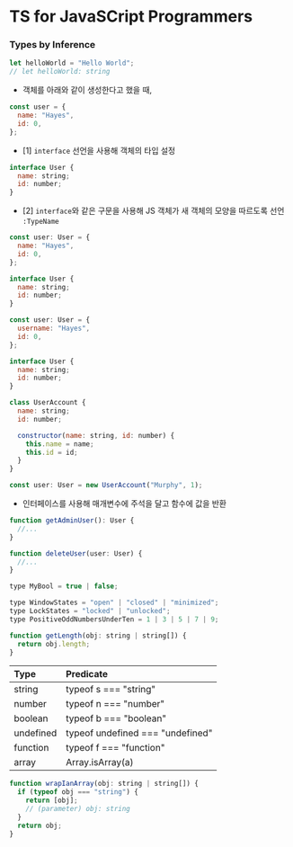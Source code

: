 # TS for JavaSCript Programmers

### Types by Inference

```javascript
let helloWorld = "Hello World";
// let helloWorld: string
```

- 객체를 아래와 같이 생성한다고 했을 때,

```javascript
const user = {
  name: "Hayes",
  id: 0,
};
```

- [1] `interface` 선언을 사용해 객체의 타입 설정

```javascript
interface User {
  name: string;
  id: number;
}
```

- [2] `interface`와 같은 구문을 사용해 JS 객체가 새 객체의 모양을 따르도록 선언 `:TypeName`

```javascript
const user: User = {
  name: "Hayes",
  id: 0,
};
```

```javascript
interface User {
  name: string;
  id: number;
}

const user: User = {
  username: "Hayes",
  id: 0,
};
```

```javascript
interface User {
  name: string;
  id: number;
}

class UserAccount {
  name: string;
  id: number;

  constructor(name: string, id: number) {
    this.name = name;
    this.id = id;
  }
}

const user: User = new UserAccount("Murphy", 1);
```

- 인터페이스를 사용해 매개변수에 주석을 달고 함수에 값을 반환

```javascript
function getAdminUser(): User {
  //...
}

function deleteUser(user: User) {
  //...
}
```

```javascript
type MyBool = true | false;
```

```javascript
type WindowStates = "open" | "closed" | "minimized";
type LockStates = "locked" | "unlocked";
type PositiveOddNumbersUnderTen = 1 | 3 | 5 | 7 | 9;
```

```javascript
function getLength(obj: string | string[]) {
  return obj.length;
}
```

| Type      | Predicate                        |
| :-------- | :------------------------------- |
| string    | typeof s === "string"            |
| number    | typeof n === "number"            |
| boolean   | typeof b === "boolean"           |
| undefined | typeof undefined === "undefined" |
| function  | typeof f === "function"          |
| array     | Array.isArray(a)                 |

```javascript
function wrapIanArray(obj: string | string[]) {
  if (typeof obj === "string") {
    return [obj];
    // (parameter) obj: string
  }
  return obj;
}
```

